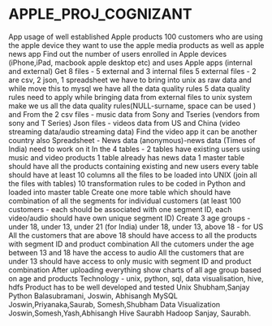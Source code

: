 # APPLE_PROJ_COGNIZANT
App usage of well established Apple products  100 customers who are using the apple device they want to use the apple media products as well as apple news app Find out the number of users enrolled in Apple devices (iPhone,iPad, macbook apple desktop etc) and uses Apple apps (internal and external)  Get 8 files - 5 external and 3 internal files 5 external files - 2 are csv, 2 json, 1 spreadsheet we have to bring into unix as raw data and while move this to mysql  we have all the data quality rules 5 data quality rules need to apply while bringing data from external files to unix system make we us all the data quality rules(NULL-surname, space can be used ) and   From the 2 csv files - music data from Sony and Tseries (vendors from sony and T Series)  Json files - videos data from US and China (video streaming data/audio streaming data) Find the video app it can be another country also  Spreadsheet - News data (anonymous)-news data (Times of India) need to work on it   In the 4 tables - 2 tables have existing users using music and video products  1 table already has news data  1 master table should have all the products containing existing and new users every table should have at least 10 columns   all the files to be loaded into UNIX (join all the files with tables)  10 transformation rules to be coded in Python and loaded into master table  Create one more table which should have combination of all the segments for individual customers (at least 100 customers - each should be associated with one segment ID, each video/audio should have own unique segment ID)  Create 3 age groups - under 18, under 13, under 21 (for India) under 18, under 13, above 18 - for US All the customers that are above 18 should have access to all the products with segment ID and product combination All the cutomers under the age between 13 and 18 have the access to audio  All the customers that are under 13 should have access to only music with segment ID and product combination  After uploading everything show charts of all age group based on age and products  Technology - unix, python, sql, data visualisation, hive, hdfs  Product has to be well developed and tested     Unix Shubham,Sanjay Python Balasubramani, Joswin, Abhisangh MySQL Joswin,Priyanaka,Saurab, Somesh,Shubham Data Visualization Joswin,Somesh,Yash,Abhisangh Hive  Saurabh Hadoop  Sanjay, Saurabh.
